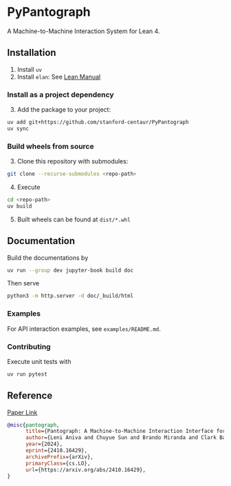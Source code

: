 # PyPantograph

A Machine-to-Machine Interaction System for Lean 4.

## Installation

1. Install `uv`
2. Install `elan`: See [Lean Manual](https://docs.lean-lang.org/lean4/doc/setup.html)

### Install as a project dependency

3. Add the package to your project:
```sh
uv add git+https://github.com/stanford-centaur/PyPantograph
uv sync
```

### Build wheels from source

3. Clone this repository with submodules:
```sh
git clone --recurse-submodules <repo-path>
```
4. Execute
```sh
cd <repo-path>
uv build
```
5. Built wheels can be found at `dist/*.whl`

## Documentation

Build the documentations by
```sh
uv run --group dev jupyter-book build doc
```
Then serve
```sh
python3 -m http.server -d doc/_build/html
```

### Examples

For API interaction examples, see `examples/README.md`.

### Contributing

Execute unit tests with

```sh
uv run pytest
```

## Reference

[Paper Link](https://arxiv.org/abs/2410.16429)

```bib
@misc{pantograph,
      title={Pantograph: A Machine-to-Machine Interaction Interface for Advanced Theorem Proving, High Level Reasoning, and Data Extraction in Lean 4},
      author={Leni Aniva and Chuyue Sun and Brando Miranda and Clark Barrett and Sanmi Koyejo},
      year={2024},
      eprint={2410.16429},
      archivePrefix={arXiv},
      primaryClass={cs.LO},
      url={https://arxiv.org/abs/2410.16429},
}
```
